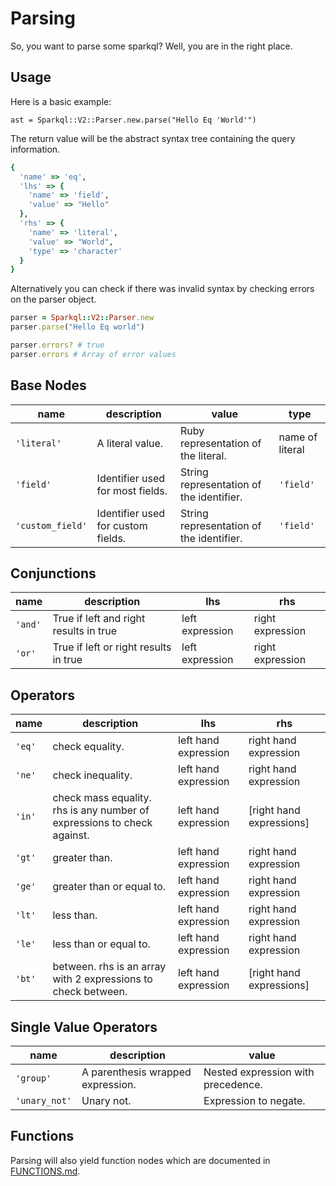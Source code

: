 # Parsing
So, you want to parse some sparkql? Well, you are in the right place.

## Usage

Here is a basic example:

```
ast = Sparkql::V2::Parser.new.parse("Hello Eq 'World'")
```

The return value will be the abstract syntax tree containing the query information.

```ruby
{
  'name' => 'eq',
  'lhs' => {
    'name' => 'field',
    'value' => "Hello"
  },
  'rhs' => {
    'name' => 'literal',
    'value' => "World",
    'type' => 'character'
  }
}
```

Alternatively you can check if there was invalid syntax by checking errors on the parser object.

```ruby
parser = Sparkql::V2::Parser.new
parser.parse("Hello Eq world")

parser.errors? # true
parser.errors # Array of error values
```

## Base Nodes

name | description | value | type
---- | ----------- | ----- | ----
`'literal'` | A literal value. | Ruby representation of the literal.| name of literal|
`'field'` | Identifier used for most fields. | String representation of the identifier.| `'field'` |
`'custom_field'` | Identifier used for custom fields. | String representation of the identifier.| `'field'` |

## Conjunctions
name | description | lhs | rhs
---- | ----------- | --- | ---
`'and'` | True if left and right results in true | left expression | right expression
`'or'` | True if left or right results in true | left expression | right expression

## Operators
name | description | lhs | rhs
---- | ----------- | --- | ---
`'eq'` | check equality. | left hand expression | right hand expression
`'ne'` | check inequality. | left hand expression | right hand expression
`'in'` | check mass equality. rhs is any number of expressions to check against. | left hand expression | [right hand expressions]
`'gt'` | greater than. | left hand expression | right hand expression
`'ge'` | greater than or equal to. | left hand expression| right hand expression
`'lt'` | less than. | left hand expression| right hand expression
`'le'` | less than or equal to. | left hand expression| right hand expression
`'bt'` | between. rhs is an array with 2 expressions to check between. | left hand expression| [right hand expressions]


## Single Value Operators
name | description | value
---- | ----------- | -----
`'group'` | A parenthesis wrapped expression. | Nested expression with precedence.
`'unary_not'` | Unary not. | Expression to negate.

## Functions

Parsing will also yield function nodes which are documented in [FUNCTIONS.md](docs/FUNCTIONS.md).
